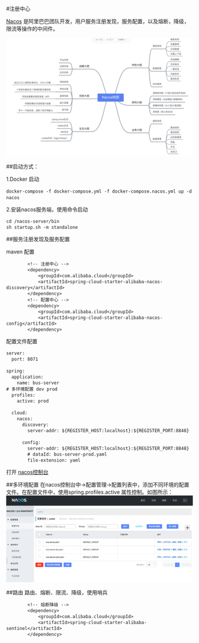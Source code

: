 #注册中心

[Nacos](http://nacos.io) 是阿里巴巴团队开发，用户服务注册发现，服务配置，以及熔断，降级，限流等操作的中间件。

![](../doc/nacosMap.jpg)

##启动方式：

1.Docker 启动

`docker-compose -f docker-compose.yml -f docker-compose.nacos.yml up -d nacos`

2.安装nacos服务端，使用命令启动

```
cd /nacos-server/bin
sh startup.sh -m standalone
```

##服务注册发现及服务配置

maven 配置
```
		<!-- 注册中心 -->
		<dependency>
			<groupId>com.alibaba.cloud</groupId>
			<artifactId>spring-cloud-starter-alibaba-nacos-discovery</artifactId>
		</dependency>
		<!-- 配置中心 -->
		<dependency>
			<groupId>com.alibaba.cloud</groupId>
			<artifactId>spring-cloud-starter-alibaba-nacos-config</artifactId>
		</dependency>
```

配置文件配置

```
server:
  port: 8071

spring:
  application:
    name: bus-server
# 多环境配置 dev prod
  profiles:
    active: prod

  cloud:
    nacos:
      discovery:
        server-addr: ${REGISTER_HOST:localhost}:${REGISTER_PORT:8848}

      config:
        server-addr: ${REGISTER_HOST:localhost}:${REGISTER_PORT:8848}
        # dataId: bus-server-prod.yaml
        file-extension: yaml
```

打开 [nacos控制台](http://localhost:8848/nacos/index.html)

##多环境配置
在nacos控制台中->配置管理->配置列表中，添加不同环境的配置文件。在配置文件中，使用spring.profiles.active 属性控制。如图所示：
![多环境配置](../doc/配置列表.png)

##路由
路由、熔断、限流、降级，使用哨兵
```
		<!-- 熔断降级 -->
		<dependency>
			<groupId>com.alibaba.cloud</groupId>
			<artifactId>spring-cloud-starter-alibaba-sentinel</artifactId>
		</dependency>
```